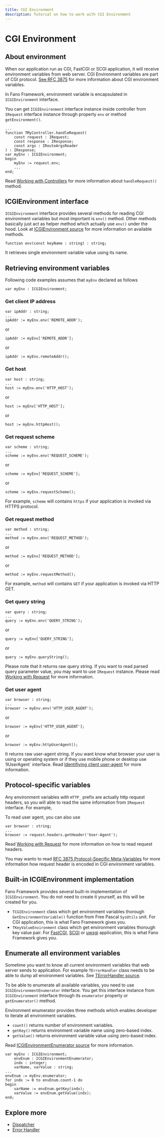 ```yaml
---
title: CGI Environment
description: Tutorial on how to work with CGI Environment
---
```


<h1 class="major">CGI Environment</h1>

## About environment

When our application run as CGI, FastCGI or SCGI application, it will receive environment variables from web server. CGI Environment variables are part of
CGI protocol. [See RFC 3875](https://tools.ietf.org/html/rfc3875) for more information about CGI environment variables.

In Fano Framework, environment variable is encapsulated in `ICGIEnvironment` interface.

You can get `ICGIEnvironment` interface instance inside controller from `IRequest` interface instance through property `env` or method `getEnvironment()`.

```
...
function TMyController.handleRequest(
    const request : IRequest;
    const response : IResponse;
    const args : IRouteArgsReader
) : IResponse;
var myEnv : ICGIEnvironment;
begin
    myEnv := request.env;
    ...
end;
```

Read [Working with Controllers](/working-with-controllers) for more information about `handleRequest()` method.

## ICGIEnvironment interface

`ICGIEnvironment` interface provides several methods for reading CGI environment variables but most important is `env()` method. Other methods basically just
act as helper method which actually use `env()`  under the hood. Look at [ICGIEnvironment source](https://github.com/fanoframework/fano/blob/master/src/Environment/Contracts/EnvironmentIntf.pas) for more information on available methods.

```
function env(const keyName : string) : string;
```

It retrieves single environment variable value using its name.

## Retrieving environment variables

Following code examples assumes that `myEnv` declared as follows

```
var myEnv : ICGIEnvironment;
```

### Get client IP address

```
var ipAddr : string;
...
ipAddr := myEnv.env('REMOTE_ADDR');
```

or

```
ipAddr := myEnv['REMOTE_ADDR'];
```

or

```
ipAddr := myEnv.remoteAddr();
```

### Get host

```
var host : string;
...
host := myEnv.env('HTTP_HOST');
```

or

```
host := myEnv['HTTP_HOST'];
```
or

```
host := myEnv.httpHost();
```

### Get request scheme

```
var scheme : string;
...
scheme := myEnv.env('REQUEST_SCHEME');
```
or

```
scheme := myEnv['REQUEST_SCHEME'];
```

or

```
scheme := myEnv.requestScheme();
```
For example, `scheme` will contains `https` if your application is invoked via HTTPS protocol.

### Get request method

```
var method : string;
...
method := myEnv.env('REQUEST_METHOD');
```
or

```
method := myEnv['REQUEST_METHOD'];
```

or

```
method := myEnv.requestMethod();
```
For example, `method` will contains `GET` if your application is invoked via HTTP GET.

### Get query string

```
var query : string;
...
query := myEnv.env('QUERY_STRING');
```

or
```
query := myEnv['QUERY_STRING'];
```
or

```
query := myEnv.queryString();
```

Please note that it returns raw query string. If you want to read parsed query parameter value, you may want to use `IRequest` instance. Please read [Working with Request](/working-with-request#getting-query-parameters) for more information.

### Get user agent

```
var browser : string;
...
browser := myEnv.env('HTTP_USER_AGENT');
```
or
```
browser := myEnv['HTTP_USER_AGENT'];
```

or

```
browser := myEnv.httpUserAgent();
```
It returns raw user-agent string. If you want know what browser your user is using or operating system or if they use mobile phone or desktop use 1IUserAgent` interface. Read [Identifiying client user-agent](/identifiying-client-user-agent) for more information.

## Protocol-specific variables

Any environment variables with `HTTP_` prefix are actually http request headers, so you will able to read the same information from `IRequest` interface. For example,

To read user agent, you can also use

```
var browser : string;
...
browser := request.headers.getHeader('User-Agent');
```
Read [Working with Request](/working-with-request#read-request-header) for more information on how to read request headers.

You may wanto to read [RFC 3875 Protocol-Specific Meta-Variables](https://tools.ietf.org/html/rfc3875#section-4.1.18) for  more information how request header is encoded in CGI environment variables.

## Built-in ICGIEnvironment implementation

Fano Framework provides several built-in implementation of `ICGIEnvironment`. You do not need to create it yourself, as this will be created for you.

- `TCGIEnvironment` class which get environment variables thorough `GetEnvironmentVariable()` function from Free Pascal `SysUtils` unit. For CGI application, this is what Fano Framework gives you.
- `TKeyValueEnvironment` class which get environment variables thorough key value pair. For [FastCGI](/scaffolding-with-fano-cli/creating-project#scaffolding-fastcgi-project), [SCGI](/scaffolding-with-fano-cli/creating-project#scaffolding-scgi-project) or [uwsgi](/scaffolding-with-fano-cli/creating-project#scaffolding-uwsgi-project) application, this is what Fano Framework gives you.

## Enumerate all environment variables

Sometime you want to know all current environment variables that web server sends to application. For example `TErrorHandler` class needs to be able to dump all environment variables. See [TErrorHandler source](https://github.com/fanoframework/fano/blob/master/src/Error/ErrorHandlerImpl.pas).

To be able to enumerate all available variables, you need to use `ICGIEnvironmentEnumerator` interface. You get this interface instance from `ICGIEnvironment` interface through its `enumerator` property or `getEnumerator()` method.

Environment enumerator provides three methods which enables developer to iterate all environment variables.

- `count()` returns number of environment variables.
- `getKey()` returns environment variable name using zero-based index.
- `getValue()` returns environment variable value using zero-based index.

Read [ICGIEnvironmentEnumerator source](https://github.com/fanoframework/fano/blob/master/src/Environment/Contracts/EnvironmentEnumeratorIntf.pas) for more information.

```
var myEnv : ICGIEnvironment;
    envEnum : ICGIEnvironmentEnumerator;
    indx : integer;
    varName, varValue : string;
...
envEnum := myEnv.enumerator;
for indx := 0 to envEnum.count-1 do
begin
    varName := envEnum.getKey(indx);
    varValue := envEnum.getValue(indx);
end;

```

## Explore more

- [Dispatcher](/dispatcher)
- [Error Handler](/error-handler)
